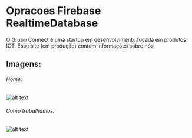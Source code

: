 # Opracoes Firebase RealtimeDatabase
O Grupo Connect é uma startup em desenvolvimento focada em produtos IOT. Esse site (em produção) contem informações sobre nós.

## Imagens:

###### Home:
![alt text](https://i.imgur.com/xTLey0W.png)

###### Como trabalhamos:
![alt text](https://i.imgur.com/dX5Avvt.png)


